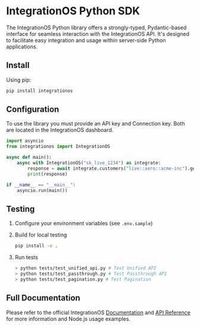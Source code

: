 # IntegrationOS Python SDK

The IntegrationOS Python library offers a strongly-typed, Pydantic-based interface for seamless interaction with the IntegrationOS API. It's designed to facilitate easy integration and usage within server-side Python applications.

## Install

Using pip:

```jsx
pip install integrationos
```

## Configuration

To use the library you must provide an API key and Connection key. Both are located in the IntegrationOS dashboard.

```python
import asyncio
from integrationos import IntegrationOS

async def main():
    async with IntegrationOS("sk_live_1234") as integrate:
        response = await integrate.customers("live::xero::acme-inc").get("cus_OT3CLnirqcpjvw")
        print(response)

if __name__ == "__main__":
    asyncio.run(main())
```


## Testing

1. Configure your environment variables (see `.env.sample`)

2. Build for local testing
    ```bash
    pip install -e .
    ```

3. Run tests
    ```bash
    > python tests/test_unified_api.py # Test Unified API
    > python tests/test_passthrough.py # Test Passthrough API
    > python tests/test_pagination.py # Test Pagination
    ```

## Full Documentation

Please refer to the official IntegrationOS [Documentation](https://docs.integrationos.com/docs/setup) and [API Reference](https://docs.integrationos.com/reference) for more information and Node.js usage examples.
